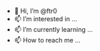 - 👀 Hi, I’m @ftr0
- 📫 I’m interested in ...
- 📫 I’m currently learning ...
- 📫 How to reach me ...

<!---
ftr0/ftr0 is a ✨ special ✨ repository because its `README.md` (this file) appears on your GitHub profile.
You can click the Preview link to take a look at your changes.
--->
